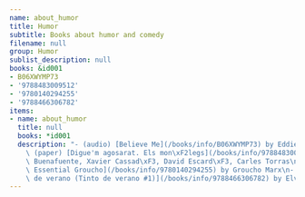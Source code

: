 ```yaml
---
name: about_humor
title: Humor
subtitle: Books about humor and comedy
filename: null
group: Humor
sublist_description: null
books: &id001
- B06XWYMP73
- '9788483009512'
- '9780140294255'
- '9788466306782'
items:
- name: about_humor
  title: null
  books: *id001
  description: "- (audio) [Believe Me](/books/info/B06XWYMP73) by Eddie Izzard\n-\
    \ (paper) [Digue'm agosarat. Els mon\xF2legs](/books/info/9788483009512) by Andreu\
    \ Buenafuente, Xavier Cassad\xF3, David Escard\xF3, Carles Torras\n- (paper) [The\
    \ Essential Groucho](/books/info/9780140294255) by Groucho Marx\n- (paper) [Tinto\
    \ de verano (Tinto de verano #1)](/books/info/9788466306782) by Elvira Lindo"
---
```



